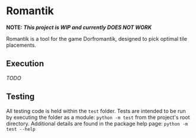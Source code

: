# Romantik
__NOTE: *This project is WIP and currently DOES NOT WORK*__

Romantik is a tool for the game Dorfromantik, designed to pick optimal tile
placements.

## Execution
*TODO*

## Testing
All testing code is held within the ```test``` folder. Tests are intended to be
run by executing the folder as a module: ```python -m test``` from the project's
root directory. Additional details are found in the package help page:
```python -m test --help```